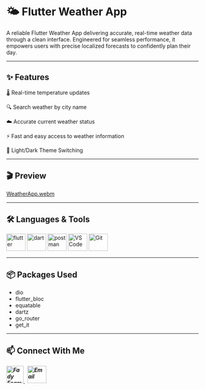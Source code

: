 # 🌤️ Flutter Weather App

A reliable Flutter Weather App delivering accurate, real-time weather data through a clean interface. Engineered for seamless performance, it empowers users with precise localized forecasts to confidently plan their day.

---

## ✨ Features

🌡️ Real-time temperature updates

🔍 Search weather by city name

☁️ Accurate current weather status

⚡ Fast and easy access to weather information

🎨 Light/Dark Theme Switching

---


## 🎬 Preview

[WeatherApp.webm](https://github.com/Fady-Esam/Weather-App/assets/146977882/b77e76a5-3207-4597-a765-3dd76a63f7ac)

---

## 🛠️ Languages & Tools
<p align="left"> 
        <img src="https://www.vectorlogo.zone/logos/flutterio/flutterio-icon.svg" alt="flutter" width="50" height="45"/> 
        <img src="https://www.vectorlogo.zone/logos/dartlang/dartlang-icon.svg" alt="dart" width="50" height="45"/>
        <img src="https://www.vectorlogo.zone/logos/getpostman/getpostman-icon.svg" alt="postman" width="50" height="45"/> 
        <img src="https://github.com/user-attachments/assets/81601bc6-d10f-436a-a3fa-fb3b129feaf6" alt="VS Code" width="50" height="45"/>
        <img src="https://www.vectorlogo.zone/logos/git-scm/git-scm-icon.svg" alt="Git" width="50" height="45"/>
</p>

---

## 📦 Packages Used
*  dio
*  flutter_bloc
*  equatable
*  dartz
*  go_router
*  get_it

---

## 📫 Connect With Me
<h5 align="left"> 
<a href="https://www.linkedin.com/in/fady-esam/" target="_blank"> 
  <img src="https://raw.githubusercontent.com/rahuldkjain/github-profile-readme-generator/master/src/images/icons/Social/linked-in-alt.svg" alt="Fady Esam" height="45" width="45" /> 
  </a> 
   &nbsp;
  <a href="mailto:fady.esam.0101@gmail.com" target="_blank"> 
    <img src="https://cdn-icons-png.flaticon.com/512/732/732200.png" alt="Email" height="45" width="50" /> 
</a> 
</h5>


